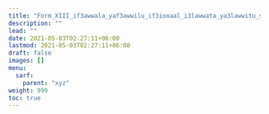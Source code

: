 ```yaml
---
title: "Form_XIII_if3awwala_yaf3awwilu_if3iooaal_i3lawwata_ya3lawwitu_salim"
description: ""
lead: ""
date: 2021-05-03T02:27:11+06:00
lastmod: 2021-05-03T02:27:11+06:00
draft: false
images: []
menu: 
  sarf:
    parent: "xyz"
weight: 999
toc: true
---
```



